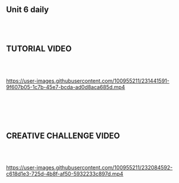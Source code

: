 ## Unit 6 daily
<br>
<br>
<h2>TUTORIAL VIDEO</h2>
<br>
<br>

https://user-images.githubusercontent.com/100955211/231441591-9f607b05-1c7b-45e7-bcda-ad0d8aca685d.mp4

<br>
<br>
<br>
<br>
<h2>CREATIVE CHALLENGE VIDEO</h2>
<br>
<br>

https://user-images.githubusercontent.com/100955211/232084592-c618d1e3-725d-4b8f-af50-5932233c897d.mp4

<br>
<br>
<br>
